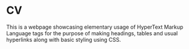 # CV
This is a webpage showcasing elementary usage of HyperText Markup Language tags for the purpose of making headings, tables and usual hyperlinks along with basic styling using CSS.
